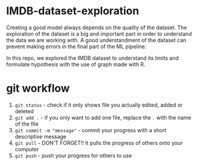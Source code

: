 # IMDB-dataset-exploration

Creating a good model always depends on the quality of the dataset. The exploration of the dataset is a big and important part in order to understand the data we are working with. A good understandment of the dataset can prevent making errors in the final part of the ML pipeline.

In this repo, we explored the IMDB dataset to understand its limits and formulate hypothesis with the use of graph made with R.


# git workflow

1. `git status` - check if it only shows file you actually edited, added or deleted
2. `git add .` - if you only want to add one file, replace the `.` with the name of the file
3. `git commit -m "message"` - commit your progress with a short descriptive message
4. `git pull` - DON'T FORGET!! It pulls the progress of others onto your computer
5. `git push` - push your progress for others to use